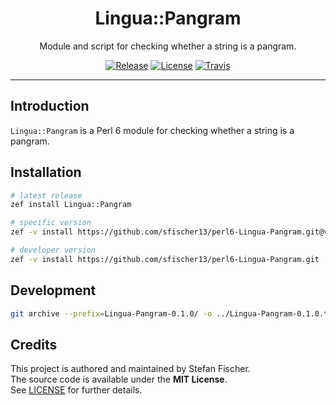 <p>
<h1 align="center">
Lingua::Pangram
</h1>
<p align="center">
Module and script for checking whether a string is a pangram.
</p>
<p align="center">
<a href="https://github.com/sfischer13/perl6-Lingua-Pangram/releases"><img alt="Release" src="https://img.shields.io/github/release/sfischer13/perl6-Lingua-Pangram.svg?style=flat-square"></a> <a href="https://github.com/sfischer13/perl6-Lingua-Pangram/blob/master/LICENSE"><img alt="License" src="https://img.shields.io/github/license/sfischer13/perl6-Lingua-Pangram.svg?style=flat-square"></a> <a href="https://travis-ci.org/sfischer13/perl6-Lingua-Pangram"><img alt="Travis" src="https://img.shields.io/travis/sfischer13/perl6-Lingua-Pangram.svg?style=flat-square"></a>
</p>
</p>

---
## Introduction

`Lingua::Pangram` is a Perl 6 module for checking whether a string is a pangram.

## Installation

``` sh
# latest release
zef install Lingua::Pangram

# specific version
zef -v install https://github.com/sfischer13/perl6-Lingua-Pangram.git@v0.1.1

# developer version
zef -v install https://github.com/sfischer13/perl6-Lingua-Pangram.git
```

## Development

``` sh
git archive --prefix=Lingua-Pangram-0.1.0/ -o ../Lingua-Pangram-0.1.0.tar.gz HEAD
```

## Credits

This project is authored and maintained by Stefan Fischer.  
The source code is available under the **MIT License**.  
See [LICENSE](https://github.com/sfischer13/perl6-Lingua-Pangram/blob/master/LICENSE) for further details.
